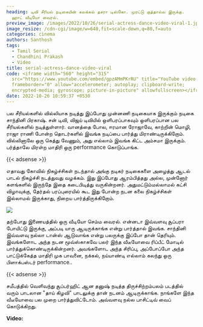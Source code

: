 ```yaml
---
heading: டிவி சீரியல் நடிகையின் கலக்கல் தசரா டிஸ்கோ. முரட்டு குத்தால்ல இருக்கு.
  ஹாட் வீடியோ வைரல்.
preview_image: /images/2022/10/26/serial-actress-dance-video-viral-1.jpeg
image_resize: /cdn-cgi/image/w=640,fit=scale-down,q=80,f=auto
categories: cinema
authors: Santhosh
tags:
  - Tamil Serial
  - Chandhini Prakash
  - Video
title: serial-actress-dance-video-viral
code: <iframe width="560" height="315"
  src="https://www.youtube.com/embed/gpzAMmPKrRU" title="YouTube video player"
  frameborder="0" allow="accelerometer; autoplay; clipboard-write;
  encrypted-media; gyroscope; picture-in-picture" allowfullscreen></iframe>
date: 2022-10-26 10:59:37 +0530
---
```



பல சீரியல்களில் வில்லியாக நடித்து இப்போது முன்னணி நடிகையாக இருக்கும் நடிகை சாந்தினி பிரகாஷ். சன் டிவி, விஜய் டிவியில் ஒளிபரப்பாகவும் ஒளிபரப்பான பல சீரியல்களில் நடித்துள்ளார். வானத்தை போல, ஈரமான ரோஜாவே, காற்றின் மொழி, ராஜா ராணி போன்ற தொடர்களில் இவங்க நடிப்பை பார்த்து மிராண்டிருக்கிறோம். வில்லினாலே ஒரு கெத்து வேணும், அது எல்லாம் இவங்க கிட்ட அம்சமா இருக்கும். பர்த்தாலே மிரள்ற மாதிரி ஒரு performance கொடுப்பாங்க.

{{< adsense >}}

எதாவது கோவில் நிகழ்ச்சிகள் நடந்தால் அங்கு நடிகர் நடிகைகளை அழைத்து ஆடல் பாடல் நிகழ்ச்சி நடத்துவது வழக்கம். இது இப்போது ஆரம்பித்தது அல்ல, முன்னோர் களங்களில் இருந்தே இதை கடைபிடித்து வருகின்றனர். அதுமட்டும்மல்லாமல் கட்சி விழாவுக்கு, தேர்தல் பரப்புரையில் கூட இது போன்ற நடன கலை நிகழ்ச்சிகள் இல்லாமல் இருக்காது, நிறைய பார்த்திருக்கிறோம்.

![](/images/2022/10/26/chandhini-prakash-actress-photos.jpeg)

தற்போது இணையத்தில் ஒரு வீடியோ செம்ம வைரல். என்னடா இவ்வளவு சூப்பரா போயிட்டு இருக்கு, அப்படி யாரு ஆடிருக்காங்க என்று பார்த்தால் இவங்க. சாந்தினி இவ்வளவு நல்லா டான்ஸ் ஆடுவாங்க என்று பலருக்கு இப்போ தான் தெரியும். இவங்களோட அந்த நடன மூவ்ஸ்காகவே பலர் இந்த வீடீயோவை ரிப்பீட் மோடில் பார்த்துக்கொண்டிருக்கின்றனர். அவங்களோட அந்த சிரிப்பு, அப்போப்போ அந்த பாட்டுக்கேத்த மாதிரி முக பாவனை, நக்கல், நய்யாண்டி எல்லாம் கலந்து ஒரு பிளாக்பஸ்டர் performance..

{{< adsense >}}

சமீபத்தில் வெளிவந்து சூப்பர்ஹிட் ஆன தனுஷ் நடித்த திருச்சிற்றம்பலம் படத்தில் வரும் பாடலான "தாய் கிழவி" பாடலுக்கு தான் நடனம் ஆடிருக்காங்க. நாங்களே இந்த வீடீயோவை பல முறை பார்த்துவிட்டோம். அவ்வளவு நல்ல பாசிட்டிவ் வைப் கொடுக்கிறது.

**V﻿ideo:**